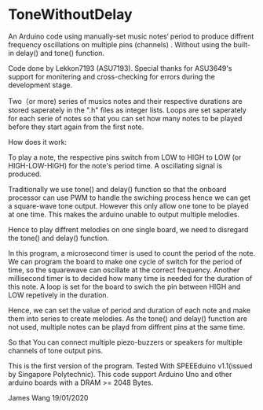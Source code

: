 # ToneWithoutDelay
An Arduino code using manually-set music notes‘ period to produce diffrent frequency oscillations on multiple pins (channels) . Without using the built-in delay() and tone() function.

Code done by Lekkon7193 (ASU7193).
Special thanks for ASU3649's support for monitering and cross-checking for errors during the development stage.

Two（or more) series of musics notes and their respective durations are stored saperately in the ".h" files as integer lists.
Loops are set saperately for each serie of notes 
so that you can set how many notes to be played before they start again from the first note.

How does it work:

To play a note, the respective pins switch from LOW to HIGH to LOW (or HIGH-LOW-HIGH) for the note's period time.
A oscillating signal is produced.

Traditionally we use tone() and delay() function so that the onboard processor can use PWM to handle the swiching process hence we can get a square-wave tone output.
However this only allow one tone to be played at one time. This makes the arduino unable to output multiple melodies.

Hence to play diffrent melodies on one single board, we need to disregard the tone() and delay() function.

In this program, a microsecond timer is used to count the period of the note.
We can program the board to make one cycle of switch for the period of time, so the squarewave can oscillate at the correct frequency.
Another millisecond timer is to decided how many time is needed for the duration of this note. A loop is set for the board to swich  the pin between HIGH and LOW repetively in the duration.

Hence, we can set the value of period and duration of each note and make them into series to create melodies. As the tone() and delay() function are not used, multiple notes can be playd from diffrent pins at the same time.

So that You can connect multiple piezo-buzzers or speakers for multiple channels of tone output pins.

This is the first version of the program.
Tested With SPEEEduino v1.1(issued by Singapore Polytechnic). 
This code support Arduino Uno and other arduino boards with a DRAM >= 2048 Bytes.

James Wang 
19/01/2020
